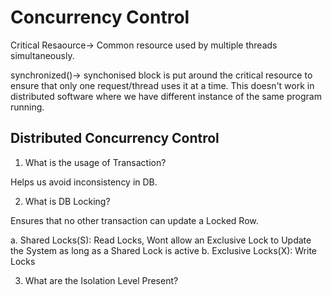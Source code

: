 # Concurrency Control

Critical Resaource-> Common resource used by multiple threads simultaneously.

synchronized()-> synchonised block is put around the critical resource to ensure that only one request/thread uses it at a time. This doesn't work in distributed software where we have different instance of the same program running.

## Distributed Concurrency Control

1. What is the usage of Transaction?

Helps us avoid inconsistency in DB.

2. What is DB Locking?

Ensures that no other transaction can update a Locked Row.

a. Shared Locks(S): Read Locks, Wont allow an Exclusive Lock to Update the System as long as a Shared Lock is active
b. Exclusive Locks(X): Write Locks

3. What are the Isolation Level Present?

